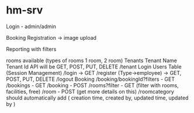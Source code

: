 # hm-srv

Login - admin/admin

Booking Registration -> image upload

Reporting with filters

rooms available (types of rooms 1 room, 2 room)
Tenants
Tenant Name
Tenant Id
API will be GET, POST, PUT, DELETE /tenant
Login
Users Table (Session Management)
/login -> GET
/register (Type->employee) -> GET, POST, PUT, DELETE
/logout
Booking
/booking/bookingId?filters - GET
/bookings - GET
/booking - POST
/rooms?filter - GET (filter with rooms, facilities, free)
/room - POST (get more details on this)
/roomcategory
should automatically add ( creation time, created by, updated time, updated by )
